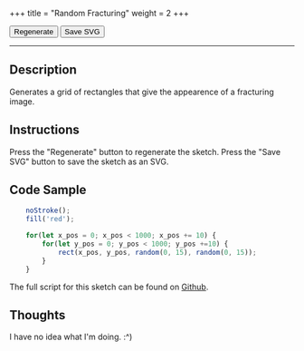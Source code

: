 +++
title = "Random Fracturing"
weight = 2
+++

<link rel="stylesheet" href="/styles/style.css" />

<!-- Load the Library -->
<script type = "text/javascript" src = "../../scripts/libs/p5js/p5.min.js"></script>
<script type = "text/javascript" src = "../../scripts/libs/p5js/p5.svg.js"></script>

<!-- Load the Sketch -->
<script>

/*
 * Title:   Random Fracturing
 * Author:  hamzberg
 * Version: 0.2
 * Date:    6 January 2024
 *
 * Description:
 *   -
 */

let fuse = true;

function setup() {
    let c = createCanvas(600, 300, SVG);
    c.parent('processing-canvas');

    noStroke();
    fill('red');

}


function draw() {

    if(fuse == true){

        for(let x_pos = 0; x_pos < width; x_pos += 10) {

            for(let y_pos = 0; y_pos < height; y_pos +=10) {

                rect(x_pos, y_pos, random(0, 15), random(0, 15));

            }

        }

        fuse = false;
    }

}

function fuseTrigger() {

    clear();
    fuse = true;

}

function exportSVG() {

    save("random-fracturing_" + day() + "-" + month() + "-" + year() + "_" + millis() + ".svg");
    print("SVG Downloaded");

}

</script>

<!-- Insert the Sketch -->
<div id="processing-canvas"></div>

<div id="dom-gui">
    <button onclick="fuseTrigger()"> Regenerate </button>
    <button onclick="exportSVG()"> Save SVG </button>
</div>

<hr>

## Description

Generates a grid of rectangles that give the appearence of a fracturing image.

## Instructions

Press the "Regenerate" button to regenerate the sketch. Press the "Save SVG" button to save the sketch as an SVG.

## Code Sample

```JavaScript
    noStroke();
    fill('red');

    for(let x_pos = 0; x_pos < 1000; x_pos += 10) {
        for(let y_pos = 0; y_pos < 1000; y_pos +=10) {
            rect(x_pos, y_pos, random(0, 15), random(0, 15));
        }
    }
```
The full script for this sketch can be found on [Github](https://github.com/hamzberg/cc-site).

## Thoughts

I have no idea what I'm doing. :^)
